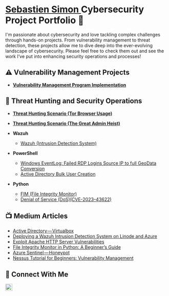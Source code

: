 # <a href="https://www.linkedin.com/in/sebastien-simon-632a236b">Sebastien Simon </a> Cybersecurity Project Portfolio 🔐

I'm passionate about cybersecurity and love tackling complex challenges through hands-on projects. From vulnerability management to threat detection, these projects allow me to dive deep into the ever-evolving landscape of cybersecurity. Please feel free to check them out and see the work I’ve put into enhancing security operations and processes!


## ⚠️ Vulnerability Management Projects

- **[Vulnerability Management Program Implementation](https://github.com/sebastiensimon1/Vulnerability-Management-Program-Implementation)**

## 🚨 Threat Hunting and Security Operations

- **[Threat Hunting Scenario (Tor Browser Usage)](https://github.com/sebastiensimon1/threat-hunting-scenario-tor)**
- **[Threat Hunting Scenario (The Great Admin Heist)](https://github.com/sebastiensimon1/threat-hunting-APT/tree/main)**


- <b>Wazuh </b>
  - [Wazuh (Intrusion Detection System)](https://github.com/sebastiensimon1/Wazuh-Intrusion-Detection-System-)
- <b>PowerShell</b>
  - [Windows EventLog: Failed RDP Logins Source IP to full GeoData Conversion](https://github.com/sebastiensimon1/honeypot)
  - [Active Directory Bulk User Creation](https://github.com/sebastiensimon1/ActiveDirectory)
- <b>Python</b>
  - [FIM (File Integrity Monitor)](https://github.com/sebastiensimon1/FIM-File-Integrity-Monitor-)
  - [Denial of Service (DoS)(CVE-2023–43622)](https://github.com/sebastiensimon1/Apache-HTTP-Server)


<h2>📺 Medium Articles</h2>

- [Active Directory — Virtualbox](https://medium.com/@sebastienwebdev/active-directory-virtualbox-016736416772)
- [Deploying a Wazuh Intrusion Detection System on Linode and Azure](https://medium.com/@sebastienwebdev/deploying-a-wazuh-intrusion-detection-system-on-linode-and-azure-59a7dbc16ac1)
- [Exploit Apache HTTP Server Vulnerabilities](https://medium.com/@sebastienwebdev/exploit-apache-http-server-vulnerabilities-a18049ee1f05)
- [File Integrity Monitor in Python: A Beginner’s Guide](https://medium.com/@sebastienwebdev/file-integrity-monitor-in-python-a-beginners-guide-fedefc9d9284)
- [Azure Sentinel — Honeypot](https://medium.com/@sebastienwebdev/azure-sentinel-honeypot-522959b7b734)
- [Nessus Tutorial for Beginners: Vulnerability Management](https://medium.com/@sebastienwebdev/nessus-tutorial-for-beginners-vulnerability-management-3f4ca4cf330f)
## 🤳 Connect With Me

[<img align="left" alt="___________ | LinkedIn" width="22px" src="https://cdn.jsdelivr.net/npm/simple-icons@v3/icons/linkedin.svg" />][linkedin]


[Medium]: https://medium.com/@sebastienwebdev/
[linkedin]: https://linkedin.com/in/sebastien-simon-632a236b

<!--
<img width="35" alt="image" src="https://github.com/user-attachments/assets/2f41c7cd-5ea8-4475-b451-a37161b6c3fb"> 
<img width="35" alt="image" src="https://github.com/user-attachments/assets/77649969-9910-4994-8b96-74a116cfb2a8">
-->
